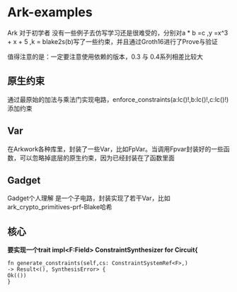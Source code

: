 # Ark-examples
Ark 对于初学者 没有一些例子去仿写学习还是很难受的，分别对a * b =c ,y =x^3 + x + 5 ,k = blake2s(b)写了一些约束，并且通过Groth16进行了Prove与验证

值得注意的是：一定要注意使用依赖的版本，0.3 与 0.4系列相差比较大


## 原生约束
通过最原始的加法与乘法门实现电路，enforce_constraints(a:lc()!,b:lc()!,c:lc()!)添加约束

## Var 
在Arkwork各种库里，封装了一些Var，比如FpVar。当调用Fpvar封装好的一些函数，可以忽略掉底层的原生约束，因为已经封装在了函数里面

## Gadget
Gadget个人理解 是一个子电路，封装实现了若干Var，比如ark_crypto_primitives-prf-Blake哈希

## 核心
**要实现一个trait impl<F:Field> ConstraintSynthesizer<F> for Circuit<F>{**
    
    fn generate_constraints(self,cs: ConstraintSystemRef<F>,) 
    -> Result<(), SynthesisError> {
    Ok(())
    }
